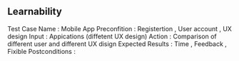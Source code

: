 ## Learnability
Test Case Name : Mobile App
Preconfition : Registertion , User account , UX design
Input : Appications (diffetent UX design)
Action : Comparison of different user and different UX disign 
Expected Results : Time , Feedback , Fixible
Postconditions : 
